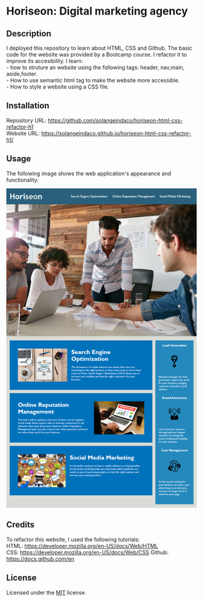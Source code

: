 # Horiseon: Digital marketing agency

## Description

I deployed this repository to learn about HTML, CSS and Github. The basic code for the website was provided by a Bootcamp course. I refactor it to improve its accesibility.
I learn:  
    - how to struture an website using the following tags: header, nav,main, aside,footer.  
    - How to use semantic html tag to make the website more accessible.  
    - How to style a website using a CSS file.  

## Installation

Repository URL: https://github.com/solangeindaco/horiseon-html-css-refactor-h1  
Website URL:  https://solangeindaco.github.io/horiseon-html-css-refactor-h1/  

## Usage

The following image shows the web application's appearance and functionality:

![The Horiseon webpage includes a navigation bar, a header image, and cards with text and images at the bottom of the page.](./assets/images/screenshot.png)


## Credits

To refactor this website, I used the following tutorials:  
HTML: https://developer.mozilla.org/en-US/docs/Web/HTML   
CSS: https://developer.mozilla.org/en-US/docs/Web/CSS
Github: https://docs.github.com/en

## License

Licensed under the [MIT](LICENSE) license.

